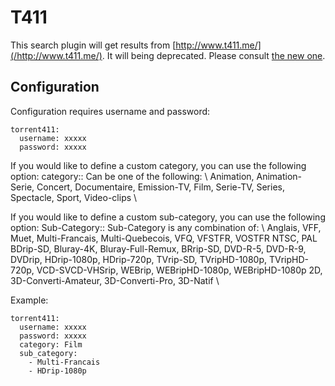 # T411
This search plugin will get results from [http://www.t411.me/](/http://www.t411.me/).
It will being deprecated. Please consult [the new one](/Plugins/t411).

## Configuration
Configuration requires username and password:
```
torrent411: 
  username: xxxxx
  password: xxxxx
```

If you would like to define a custom category, you can use the following option:
 category::
 Can be one of the following: \\
      Animation, Animation-Serie, Concert, Documentaire, Emission-TV, Film, Serie-TV, Series, Spectacle, Sport, Video-clips \\

If you would like to define a custom sub-category, you can use the following option:
 Sub-Category::
 Sub-Category is any combination of: \\
      Anglais, VFF, Muet, Multi-Francais, Multi-Quebecois, VFQ, VFSTFR, VOSTFR
       NTSC, PAL
       BDrip-SD, Bluray-4K, Bluray-Full-Remux, BRrip-SD, DVD-R-5, DVD-R-9, DVDrip, HDrip-1080p, HDrip-720p, TVrip-SD, TVripHD-1080p, TVripHD-720p, VCD-SVCD-VHSrip, WEBrip, WEBripHD-1080p, WEBripHD-1080p
       2D, 3D-Converti-Amateur, 3D-Converti-Pro, 3D-Natif \\


Example:
```
torrent411: 
  username: xxxxx
  password: xxxxx
  category: Film
  sub_category:
    - Multi-Francais
    - HDrip-1080p
```